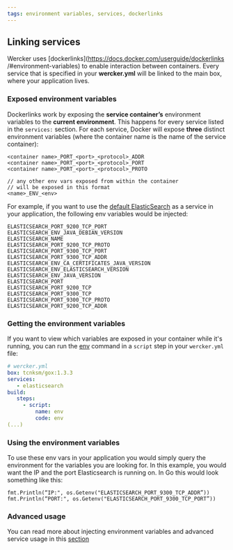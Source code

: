 ```yaml
---
tags: environment variables, services, dockerlinks
---
```


## Linking services 

Wercker uses [dockerlinks](https://docs.docker.com/userguide/dockerlinks
/#environment-variables) to enable interaction between containers.
Every service that is specified in your **wercker.yml** will be linked to the
main box, where your application lives.

### Exposed environment variables
Dockerlinks work by exposing the **service container’s** environment variables
to the **current environment**. This happens for every service listed in the
`services:` section. For each service, Docker will expose **three** distinct
environment variables (where the container name is the name of the
service container):

```no-highlight
<container name>_PORT_<port>_<protocol>_ADDR
<container name>_PORT_<port>_<protocol>_PORT
<container name>_PORT_<port>_<protocol>_PROTO

// any other env vars exposed from within the container 
// will be exposed in this format
<name>_ENV_<env>
```

For example, if you want to use the [default
ElasticSearch](https://registry.hub.docker.com/_/elasticsearch/) as a service
in your application, the following env variables would be injected:

```no-highlight
ELASTICSEARCH_PORT_9200_TCP_PORT
ELASTICSEARCH_ENV_JAVA_DEBIAN_VERSION
ELASTICSEARCH_NAME
ELASTICSEARCH_PORT_9200_TCP_PROTO
ELASTICSEARCH_PORT_9300_TCP_PORT
ELASTICSEARCH_PORT_9300_TCP_ADDR
ELASTICSEARCH_ENV_CA_CERTIFICATES_JAVA_VERSION
ELASTICSEARCH_ENV_ELASTICSEARCH_VERSION
ELASTICSEARCH_ENV_JAVA_VERSION
ELASTICSEARCH_PORT
ELASTICSEARCH_PORT_9200_TCP
ELASTICSEARCH_PORT_9300_TCP
ELASTICSEARCH_PORT_9300_TCP_PROTO
ELASTICSEARCH_PORT_9200_TCP_ADDR
```

### Getting the environment variables
If you want to view which variables are exposed in your container while it's
running, you can run the [env](http://man.cx/env) command in a `script` step in
your `wercker.yml` file:

```yaml
# wercker.yml
box: tcnksm/gox:1.3.3
services:
   - elasticsearch
build:
   steps:
     - script:
         name: env
         code: env
(...)
```

### Using the environment variables
To use these env vars in your application you
would simply query the environment for the variables you are looking for. In
this example, you would want the IP and the port Elasticsearch is running on. In
Go this would look something like this:

```golang
fmt.Println(“IP:", os.Getenv("ELASTICSEARCH_PORT_9300_TCP_ADDR”))
fmt.Println(“PORT:", os.Getenv("ELASTICSEARCH_PORT_9300_TCP_PORT”))
```

### Advanced usage
You can read more about injecting environment variables and advanced service
usage in this [section](/docs/services/advanced-services.html)
